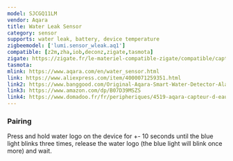 ```yaml
---
model: SJCGQ11LM
vendor: Aqara
title: Water Leak Sensor
category: sensor
supports: water leak, battery, device temperature
zigbeemodel: ['lumi.sensor_wleak.aq1']
compatible: [z2m,zha,iob,deconz,zigate,tasmota]
zigate: https://zigate.fr/le-materiel-compatible-zigate/compatible/capteurinondation
tasmota: 
mlink: https://www.aqara.com/en/water_sensor.html
link: https://www.aliexpress.com/item/4000071259351.html
link2: https://www.banggood.com/Original-Aqara-Smart-Water-Detector-Alarm-Sensor-Flooding-Sensor-Remote-Alarm-with-APP-From-Xiaomi-Eco-System-p-1174770.html
link3: https://www.amazon.com/dp/B07D39MSZS
link4: https://www.domadoo.fr/fr/peripheriques/4519-aqara-capteur-d-eau-zigbee-6970504210257.html
---
```

### Pairing
Press and hold water logo on the device for +- 10 seconds until the blue light blinks
three times, release the water logo (the blue light will blink once more) and wait.

